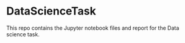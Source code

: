 # DataScienceTask
This repo contains the Jupyter notebook files and report for the Data science task.
